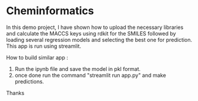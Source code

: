 # Cheminformatics
In this demo project, I have shown how to upload the necessary libraries and calculate the MACCS keys using rdkit for the SMILES followed by loading several regression models and selecting the best one for prediction.
This app is run using streamlit.

How to build similar app :
1. Run the ipynb file and save the model in pkl format.
2. once done run the command "streamlit run app.py" and make predictions.

Thanks

